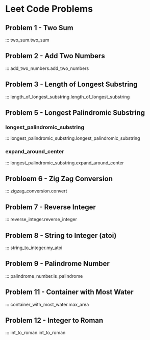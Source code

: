 # Leet Code Problems

## Problem 1 - Two Sum

::: two_sum.two_sum

## Problem 2 - Add Two Numbers

::: add_two_numbers.add_two_numbers

## Problem 3 - Length of Longest Substring

::: length_of_longest_substring.length_of_longest_substring

## Problem 5 - Longest Palindromic Substring

### longest_palindromic_substring

::: longest_palindromic_substring.longest_palindromic_substring

### expand_around_center

::: longest_palindromic_substring.expand_around_center

## Probloem 6 - Zig Zag Conversion

::: zigzag_conversion.convert

## Problem 7 - Reverse Integer

::: reverse_integer.reverse_integer

## Problem 8 - String to Integer (atoi)

::: string_to_integer.my_atoi

## Problem 9 - Palindrome Number

::: palindrome_number.is_palindrome

## Problem 11 - Container with Most Water

::: container_with_most_water.max_area

## Problem 12 - Integer to Roman

::: int_to_roman.int_to_roman
